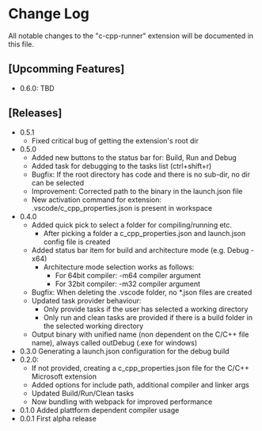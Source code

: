 # Change Log

All notable changes to the "c-cpp-runner" extension will be documented in this file.

## [Upcomming Features]

- 0.6.0: TBD

## [Releases]

- 0.5.1
  - Fixed critical bug of getting the extension's root dir
- 0.5.0
  - Added new buttons to the status bar for: Build, Run and Debug
  - Added task for debugging to the tasks list (ctrl+shift+r)
  - Bugfix: If the root directory has code and there is no sub-dir, no dir can be selected
  - Improvement: Corrected path to the binary in the launch.json file
  - New activation command for extension: .vscode/c_cpp_properties.json is present in workspace
- 0.4.0
  - Added quick pick to select a folder for compiling/running etc.
    - After picking a folder a c_cpp_properties.json and launch.json config file is created
  - Added status bar item for build and architecture mode (e.g. Debug - x64)
    - Architecture mode selection works as follows:
      - For 64bit compiler: -m64 compiler argument
      - For 32bit compiler: -m32 compiler argument
  - Bugfix: When deleting the .vscode folder, no *.json files are created
  - Updated task provider behaviour:
    - Only provide tasks if the user has selected a working directory
    - Only run and clean tasks are provided if there is a build folder in the selected working directory
  - Output binary with unified name (non dependent on the C/C++ file name), always called outDebug (.exe for windows)
- 0.3.0 Generating a launch.json configuration for the debug build
- 0.2.0:
  - If not provided, creating a c_cpp_properties.json file for the C/C++ Microsoft extension
  - Added options for include path, additional compiler and linker args
  - Updated Build/Run/Clean tasks
  - Now bundling with webpack for improved performance
- 0.1.0 Added plattform dependent compiler usage
- 0.0.1 First alpha release
